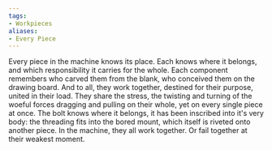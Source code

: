 ```yaml
---
tags:
- Workpieces
aliases:
- Every Piece
---
```


Every piece in the machine knows its place. 
Each knows where it belongs, and which responsibility it carries for the whole.
Each component remembers who carved them from the blank, who conceived them on the drawing board. 
And to all, they work together, destined for their purpose, united in their load. 
They share the stress, the twisting and turning of the woeful forces dragging and pulling on their whole, yet on every single piece at once. 
The bolt knows where it belongs, it has been inscribed into it's very body: the threading fits into the bored mount, which itself is riveted onto another piece.
In the machine, they all work together.
Or fail together at their weakest moment.
